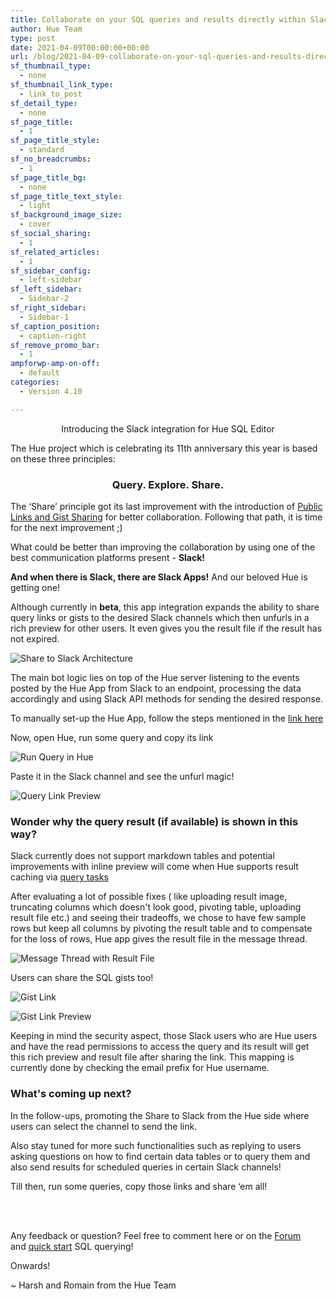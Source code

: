 ```yaml
---
title: Collaborate on your SQL queries and results directly within Slack!
author: Hue Team
type: post
date: 2021-04-09T00:00:00+00:00
url: /blog/2021-04-09-collaborate-on-your-sql-queries-and-results-directly-within-slack
sf_thumbnail_type:
  - none
sf_thumbnail_link_type:
  - link_to_post
sf_detail_type:
  - none
sf_page_title:
  - 1
sf_page_title_style:
  - standard
sf_no_breadcrumbs:
  - 1
sf_page_title_bg:
  - none
sf_page_title_text_style:
  - light
sf_background_image_size:
  - cover
sf_social_sharing:
  - 1
sf_related_articles:
  - 1
sf_sidebar_config:
  - left-sidebar
sf_left_sidebar:
  - Sidebar-2
sf_right_sidebar:
  - Sidebar-1
sf_caption_position:
  - caption-right
sf_remove_promo_bar:
  - 1
ampforwp-amp-on-off:
  - default
categories:
  - Version 4.10

---
```

<p align="center"> Introducing the Slack integration for Hue SQL Editor </p>


The Hue project which is celebrating its 11th anniversary this year is based on these three principles:

<h3 align="center"> Query. Explore. Share. </h3>

The ‘Share’ principle got its last improvement with the introduction of [Public Links and Gist Sharing](https://gethue.com/blog/2020-03-04-datawarehouse-database-sql-collaboration-and-sharing-with-link-and-gist/) for better collaboration. Following that path, it is time for the next improvement ;)

What could be better than improving the collaboration by using one of the best communication platforms present - **Slack!**

**And when there is Slack, there are Slack Apps!** And our beloved Hue is getting one!

Although currently in **beta**, this app integration expands the ability to share query links or gists to the desired Slack channels which then unfurls in a rich preview for other users. It even gives you the result file if the result has not expired.

![Share to Slack Architecture]()

The main bot logic lies on top of the Hue server listening to the events posted by the Hue App from Slack to an endpoint, processing the data accordingly and using Slack API methods for sending the desired response.

To manually set-up the Hue App, follow the steps mentioned in the [link here]()

Now, open Hue, run some query and copy its link

![Run Query in Hue]()

Paste it in the Slack channel and see the unfurl magic!

![Query Link Preview]()

### Wonder why the query result (if available) is shown in this way?

Slack currently does not support markdown tables and potential improvements with inline preview will come when Hue supports result caching via [query tasks](https://docs.gethue.com/administrator/administration/reference/#task-server)

After evaluating a lot of possible fixes ( like uploading result image, truncating columns which doesn't look good, pivoting table, uploading result file etc.) and seeing their tradeoffs, we chose to have few sample rows but keep all columns by pivoting the result table and to compensate for the loss of rows, Hue app gives the result file in the message thread.

![Message Thread with Result File]()

Users can share the SQL gists too!

![Gist Link]()

![Gist Link Preview]()

Keeping in mind the security aspect, those Slack users who are Hue users and have the read permissions to access the query and its result will get this rich preview and result file after sharing the link. This mapping is currently done by checking the email prefix for Hue username.

### What's coming up next?

In the follow-ups, promoting the Share to Slack from the Hue side where users can select the channel to send the link.

Also stay tuned for more such functionalities such as replying to users asking questions on how to find certain data tables or to query them and also send results for scheduled queries in certain Slack channels!

Till then, run some queries, copy those links and share ‘em all!

</br>
</br>

Any feedback or question? Feel free to comment here or on the <a href="https://discourse.gethue.com/">Forum</a> and <a href="https://docs.gethue.com/quickstart/">quick start</a> SQL querying!


Onwards!

~ Harsh and Romain from the Hue Team
